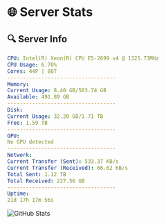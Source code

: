# 🌐 Server Stats
## 🔍 Server Info
```yaml
CPU: Intel(R) Xeon(R) CPU E5-2699 v4 @ 1325.73MHz
CPU Usage: 6.70%
Cores: 44P | 88T
-----------------------------------
Memory:
Current Usage: 8.40 GB/503.74 GB
Available: 491.89 GB
-----------------------------------
Disk:
Current Usage: 32.20 GB/1.71 TB
Free: 1.59 TB
-----------------------------------
GPU:
No GPU detected
-----------------------------------
Network:
Current Transfer (Sent): 533.37 KB/s
Current Transfer (Received): 66.62 KB/s
Total Sent: 1.12 TB
Total Received: 227.56 GB
-----------------------------------
Uptime:
21d 17h 17m 56s
```
![GitHub Stats](https://img.shields.io/badge/Updated-2025-05-11_10:26:44-blue)